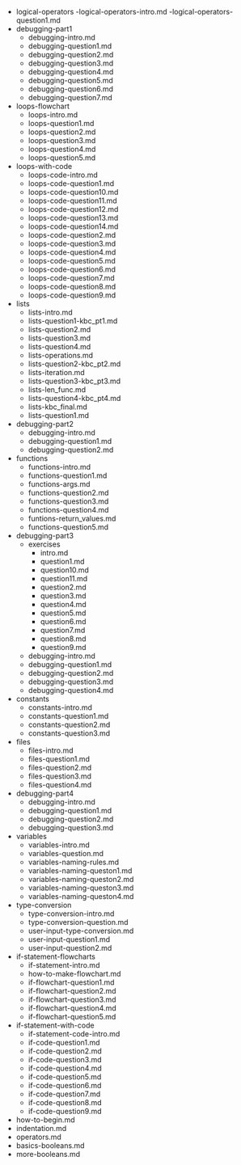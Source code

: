 - logical-operators
	-logical-operators-intro.md
	-logical-operators-question1.md
- debugging-part1
	- debugging-intro.md
	- debugging-question1.md
	- debugging-question2.md
	- debugging-question3.md
	- debugging-question4.md
	- debugging-question5.md
	- debugging-question6.md
	- debugging-question7.md
- loops-flowchart
	- loops-intro.md
	- loops-question1.md
	- loops-question2.md
	- loops-question3.md
	- loops-question4.md
	- loops-question5.md
- loops-with-code
	- loops-code-intro.md
	- loops-code-question1.md
	- loops-code-question10.md
	- loops-code-question11.md
	- loops-code-question12.md
	- loops-code-question13.md
	- loops-code-question14.md
	- loops-code-question2.md
	- loops-code-question3.md
	- loops-code-question4.md
	- loops-code-question5.md
	- loops-code-question6.md
	- loops-code-question7.md
	- loops-code-question8.md
	- loops-code-question9.md
- lists
	- lists-intro.md
	- lists-question1-kbc_pt1.md
	- lists-question2.md
	- lists-question3.md
	- lists-question4.md
	- lists-operations.md
	- lists-question2-kbc_pt2.md
	- lists-iteration.md
	- lists-question3-kbc_pt3.md
	- lists-len_func.md
	- lists-question4-kbc_pt4.md
	- lists-kbc_final.md
	- lists-question1.md
- debugging-part2
	- debugging-intro.md
	- debugging-question1.md
	- debugging-question2.md
- functions
	- functions-intro.md
	- functions-question1.md
	- functions-args.md
	- functions-question2.md
	- functions-question3.md
	- functions-question4.md
	- funtions-return_values.md
	- functions-question5.md
- debugging-part3
	- exercises
		- intro.md
		- question1.md
		- question10.md
		- question11.md
		- question2.md
		- question3.md
		- question4.md
		- question5.md
		- question6.md
		- question7.md
		- question8.md
		- question9.md
	- debugging-intro.md
	- debugging-question1.md
	- debugging-question2.md
	- debugging-question3.md
	- debugging-question4.md
- constants
	- constants-intro.md
	- constants-question1.md
	- constants-question2.md
	- constants-question3.md
- files
	- files-intro.md
	- files-question1.md
	- files-question2.md
	- files-question3.md
	- files-question4.md
- debugging-part4
	- debugging-intro.md
	- debugging-question1.md
	- debugging-question2.md
	- debugging-question3.md
- variables
	- variables-intro.md
	- variables-question.md
	- variables-naming-rules.md
	- variables-naming-queston1.md
	- variables-naming-queston2.md
	- variables-naming-queston3.md
	- variables-naming-queston4.md
- type-conversion
	- type-conversion-intro.md
	- type-conversion-question.md
	- user-input-type-conversion.md
	- user-input-question1.md
	- user-input-question2.md
- if-statement-flowcharts
	- if-statement-intro.md
	- how-to-make-flowchart.md
	- if-flowchart-question1.md
	- if-flowchart-question2.md
	- if-flowchart-question3.md
	- if-flowchart-question4.md
	- if-flowchart-question5.md
- if-statement-with-code
	- if-statement-code-intro.md
	- if-code-question1.md
	- if-code-question2.md
	- if-code-question3.md
	- if-code-question4.md
	- if-code-question5.md
	- if-code-question6.md
	- if-code-question7.md
	- if-code-question8.md
	- if-code-question9.md
- how-to-begin.md
- indentation.md
- operators.md
- basics-booleans.md
- more-booleans.md
